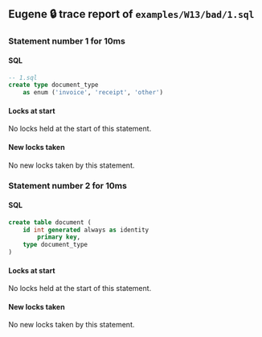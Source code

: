## Eugene 🔒 trace report of `examples/W13/bad/1.sql`



### Statement number 1 for 10ms

#### SQL

```sql
-- 1.sql
create type document_type
    as enum ('invoice', 'receipt', 'other')
```

#### Locks at start

No locks held at the start of this statement.

#### New locks taken

No new locks taken by this statement.



### Statement number 2 for 10ms

#### SQL

```sql
create table document (
    id int generated always as identity
        primary key,
    type document_type
)
```

#### Locks at start

No locks held at the start of this statement.

#### New locks taken

No new locks taken by this statement.


